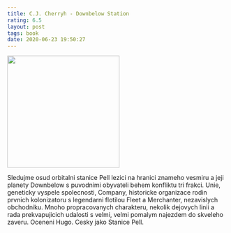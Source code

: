 ```yaml
---
title: C.J. Cherryh - Downbelow Station
rating: 6.5
layout: post
tags: book
date: 2020-06-23 19:50:27
---
```

<img width="257" src="https://upload.wikimedia.org/wikipedia/en/d/d6/DownbelowStation%281stEd%29.jpg" />
<p>
Sledujme osud orbitalni stanice Pell lezici na hranici znameho vesmiru a jeji planety Downbelow s puvodnimi obyvateli behem konfliktu tri frakci. Unie, geneticky vyspele spolecnosti, Company, historicke organizace rodin prvnich kolonizatoru s legendarni flotilou Fleet a Merchanter, nezavislych obchodniku. Mnoho propracovanych charakteru, nekolik dejovych linii a rada prekvapujicich udalosti s velmi, velmi pomalym najezdem do skveleho zaveru. Oceneni Hugo. Cesky jako Stanice Pell.
</p>
